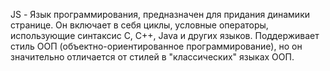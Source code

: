 JS - Язык программирования, предназначен для придания динамики странице.
Он включает в себя циклы, условные операторы, использующие синтаксис C, C++, Java и других языков.
Поддерживает стиль ООП (объектно-ориентированное программирование), но он значительно отличается от стилей в "классических" языках ООП.